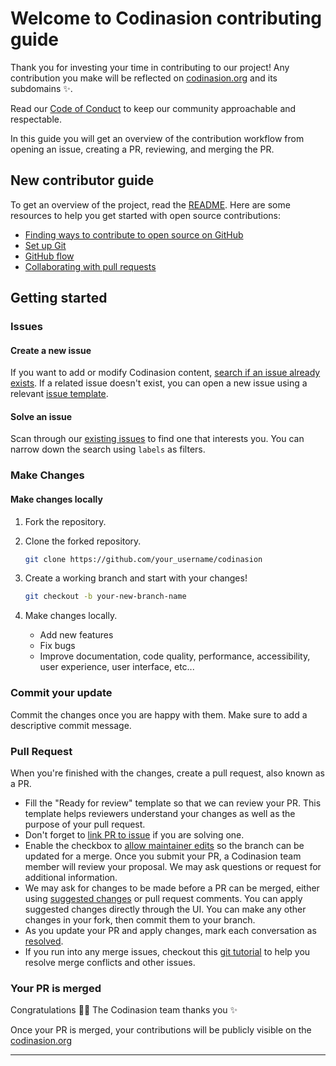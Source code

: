 # Welcome to Codinasion contributing guide

Thank you for investing your time in contributing to our project! Any contribution you make will be reflected on [codinasion.org][1] and its subdomains :sparkles:.

Read our [Code of Conduct][2] to keep our community approachable and respectable.

In this guide you will get an overview of the contribution workflow from opening an issue, creating a PR, reviewing, and merging the PR.

## New contributor guide

To get an overview of the project, read the [README][3]. Here are some resources to help you get started with open source contributions:

- [Finding ways to contribute to open source on GitHub][4]
- [Set up Git][5]
- [GitHub flow][6]
- [Collaborating with pull requests][7]

## Getting started

### Issues

#### Create a new issue

If you want to add or modify Codinasion content, [search if an issue already exists][9]. If a related issue doesn't exist, you can open a new issue using a relevant [issue template][10].

#### Solve an issue

Scan through our [existing issues][11] to find one that interests you. You can narrow down the search using `labels` as filters.

### Make Changes

#### Make changes locally

1. Fork the repository.

2. Clone the forked repository.

   ```bash
   git clone https://github.com/your_username/codinasion
   ```

3. Create a working branch and start with your changes!

   ```bash
   git checkout -b your-new-branch-name
   ```

4. Make changes locally.

   - Add new features
   - Fix bugs
   - Improve documentation, code quality, performance, accessibility, user experience, user interface, etc...

### Commit your update

Commit the changes once you are happy with them. Make sure to add a descriptive commit message.

### Pull Request

When you're finished with the changes, create a pull request, also known as a PR.

- Fill the "Ready for review" template so that we can review your PR. This template helps reviewers understand your changes as well as the purpose of your pull request.
- Don't forget to [link PR to issue][12] if you are solving one.
- Enable the checkbox to [allow maintainer edits][13] so the branch can be updated for a merge.
  Once you submit your PR, a Codinasion team member will review your proposal. We may ask questions or request for additional information.
- We may ask for changes to be made before a PR can be merged, either using [suggested changes][14] or pull request comments. You can apply suggested changes directly through the UI. You can make any other changes in your fork, then commit them to your branch.
- As you update your PR and apply changes, mark each conversation as [resolved][15].
- If you run into any merge issues, checkout this [git tutorial][16] to help you resolve merge conflicts and other issues.

### Your PR is merged

Congratulations :tada::tada: The Codinasion team thanks you :sparkles:

Once your PR is merged, your contributions will be publicly visible on the [codinasion.org][1]

---

[1]: https://codinasion.org "codinasion.org"
[2]: https://github.com/codinasion/.github/blob/master/CODE_OF_CONDUCT.md "Code of Conduct"
[3]: https://github.com/codinasion/.github/blob/master/README.md "README"
[4]: https://docs.github.com/en/get-started/exploring-projects-on-github/finding-ways-to-contribute-to-open-source-on-github "Finding ways to contribute to open source on GitHub"
[5]: https://docs.github.com/en/get-started/quickstart/set-up-git "Set up Git"
[6]: https://docs.github.com/en/get-started/quickstart/github-flow "GitHub flow"
[7]: https://docs.github.com/en/get-started/quickstart/collaborating-with-issues-and-pull-requests "Collaborating with pull requests"
[9]: https://github.com/codinasion/codinasion/issues "Issues"
[10]: https://github.com/codinasion/codinasion/issues/new/choose "Issue Template"
[11]: https://github.com/search?q=is:open+user:codinasion&type=Issues "Codinasion Open Issues"
[12]: https://docs.github.com/en/issues/tracking-your-work-with-issues/linking-a-pull-request-to-an-issue "Link PR to Issue"
[13]: ttps://docs.github.com/en/github/collaborating-with-issues-and-pull-requests/allowing-changes-to-a-pull-request-branch-created-from-a-fork "Allow maintainers to edit"
[14]: https://docs.github.com/en/github/collaborating-with-issues-and-pull-requests/incorporating-feedback-in-your-pull-request "Suggest Changes"
[15]: https://docs.github.com/en/github/collaborating-with-issues-and-pull-requests/commenting-on-a-pull-request#resolving-conversations "Mark conversation as resolved"
[16]: https://lab.github.com/githubtraining/managing-merge-conflicts "Git Tutorial"
